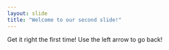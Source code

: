 ```yaml
---
layout: slide
title: "Welcome to our second slide!"
---
```

Get it right the first time!
Use the left arrow to go back!
